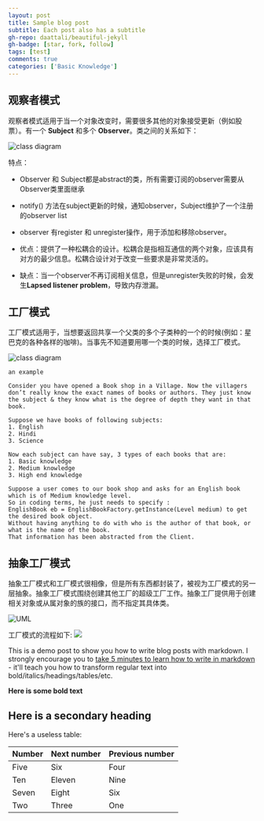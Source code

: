 ```yaml
---
layout: post
title: Sample blog post
subtitle: Each post also has a subtitle
gh-repo: daattali/beautiful-jekyll
gh-badge: [star, fork, follow]
tags: [test]
comments: true
categories: ['Basic Knowledge']
---
```


## 观察者模式

观察者模式适用于当一个对象改变时，需要很多其他的对象接受更新（例如股票）。有一个 **Subject** 和多个 **Observer**。类之间的关系如下：

![class diagram](https://www.geeksforgeeks.org/wp-content/uploads/o2.png)

特点：
* Observer 和 Subject都是abstract的类，所有需要订阅的observer需要从Observer类里面继承  
* notify() 方法在subject更新的时候，通知observer，Subject维护了一个注册的observer list  
* observer 有register 和 unregister操作，用于添加和移除observer。  


* 优点：提供了一种松耦合的设计。松耦合是指相互通信的两个对象，应该具有对方的最少信息。松耦合设计对于改变一些要求是非常灵活的。  
* 缺点：当一个observer不再订阅相关信息，但是unregister失败的时候，会发生**Lapsed listener problem**，导致内存泄漏。  

## 工厂模式

工厂模式适用于，当想要返回共享一个父类的多个子类种的一个的时候(例如：星巴克的各种各样的咖啡)。当事先不知道要用哪一个类的时候，选择工厂模式。

![class diagram](https://media.geeksforgeeks.org/wp-content/uploads/20200427212325/Class-Diagram-12.png)

~~~
an example

Consider you have opened a Book shop in a Village. Now the villagers don’t really know the exact names of books or authors. They just know the subject & they know what is the degree of depth they want in that book.

Suppose we have books of following subjects:
1. English
2. Hindi
3. Science

Now each subject can have say, 3 types of each books that are:
1. Basic knowledge
2. Medium knowledge
3. High end knowledge

Suppose a user comes to our book shop and asks for an English book which is of Medium knowledge level.
So in coding terms, he just needs to specify :
EnglishBook eb = EnglishBookFactory.getInstance(Level medium) to get the desired book object.
Without having anything to do with who is the author of that book, or what is the name of the book.
That information has been abstracted from the Client.
~~~

## 抽象工厂模式

抽象工厂模式和工厂模式很相像，但是所有东西都封装了，被视为工厂模式的另一层抽象。抽象工厂模式围绕创建其他工厂的超级工厂工作。抽象工厂提供用于创建相关对象或从属对象的族的接口，而不指定其具体类。


![UML](https://media.geeksforgeeks.org/wp-content/uploads/AbstractFactoryPattern-2.png)

工厂模式的流程如下:
![](\assets\img\blog\fatory_pattern.png)


This is a demo post to show you how to write blog posts with markdown.  I strongly encourage you to [take 5 minutes to learn how to write in markdown](https://markdowntutorial.com/) - it'll teach you how to transform regular text into bold/italics/headings/tables/etc.



**Here is some bold text**

## Here is a secondary heading

Here's a useless table:

| Number | Next number | Previous number |
| :------ |:--- | :--- |
| Five | Six | Four |
| Ten | Eleven | Nine |
| Seven | Eight | Six |
| Two | Three | One |
